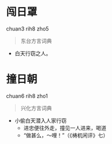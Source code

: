 # 闯日罩
chuan3 rih8 zho5
> 东台方言词典
- 白天行窃之人。

# 撞日朝
chuan6 rih8 zho1
> 兴化方言词典
- 小偷白天潜入人家行窃
  - 进忠便往外走，撞见一人进来，喝道
  - “做甚么，～哩！”（《梼杌闲评》七）
